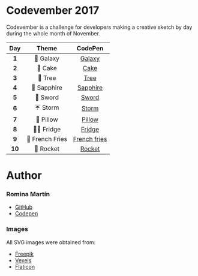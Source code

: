 # Codevember 2017

Codevember is a challenge for developers making a creative sketch by day during the whole month of November. 

| Day   | Theme | CodePen |
|:-----:|:-----:|:-------:|
| **1** | :rocket: Galaxy | [Galaxy](https://codepen.io/RominaMartin/full/YEyaoY/) |
| **2** | :cake: Cake | [Cake](https://codepen.io/RominaMartin/full/xPZRKW/) |
| **3** | :deciduous_tree: Tree| [Tree](https://codepen.io/RominaMartin/full/NwNRrE/) |
| **4** | :gem: Sapphire | [Sapphire](https://codepen.io/RominaMartin/full/wPGEQN/) |
| **5** | :hocho: Sword | [Sword](https://codepen.io/RominaMartin/full/PONMgy/) |
| **6** | :umbrella: Storm | [Storm](https://codepen.io/RominaMartin/full/JOKgVb/) |
| **7** | :sheep: Pillow | [Pillow](https://codepen.io/RominaMartin/full/wPzVMd/) |
| **8** | :male_detective: Fridge | [Fridge](https://codepen.io/RominaMartin/full/GOrKwG/) |
| **9** | :fries: French Fries | [French fries](https://codepen.io/RominaMartin/full/NwdoQo/) |
| **10** | :rocket: Rocket | [Rocket](https://codepen.io/RominaMartin/full/mqWjzQ/) |


# Author
### Romina Martín
- [GitHub](https://github.com/rominamartin)
- [Codepen](https://codepen.io/rominamartin)

### Images

All SVG images were obtained from: 
- [Freepik](https://www.freepik.es/fotos-vectores-gratis/fondo)
- [Vexels](https://www.vexels.com)
- [Flaticon](https://www.flaticon.com/)